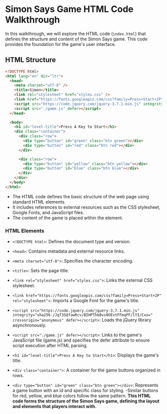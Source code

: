 # Simon Says Game HTML Code Walkthrough

In this walkthrough, we will explore the HTML code (`index.html`) that defines the structure and content of the Simon Says game. This code provides the foundation for the game's user interface.

## HTML Structure

```html
<!DOCTYPE html>
<html lang="en" dir="ltr">
  <head>
    <meta charset="utf-8" />
    <title>Simon</title>
    <link rel="stylesheet" href="styles.css" />
    <link href="https://fonts.googleapis.com/css?family=Press+Start+2P" rel="stylesheet" />
    <script src="https://code.jquery.com/jquery-3.7.1.min.js" integrity="sha256-/JqT3SQfawRcv/BIHPThkBvs0OEvtFFmqPF/lYI/Cxo=" crossorigin="anonymous" defer></script>
    <script src="./game.js" defer></script>
  </head>

  <body>
    <h1 id="level-title">Press A Key to Start</h1>
    <div class="container">
      <div class="row">
        <div type="button" id="green" class="btn green"></div>
        <div type="button" id="red" class="btn red"></div>
      </div>

      <div class="row">
        <div type="button" id="yellow" class="btn yellow"></div>
        <div type="button" id="blue" class="btn blue"></div>
      </div>
    </div>
  </body>
</html>
```

- The HTML code defines the basic structure of the web page using standard HTML elements.
- It includes references to external resources such as the CSS stylesheet, Google Fonts, and JavaScript files.
- The content of the game is placed within the **<body>** element.

### HTML Elements

- `<!DOCTYPE html>`: Defines the document type and version.

- `<head>`: Contains metadata and external resource links.
- `<meta charset="utf-8">`: Specifies the character encoding.
- `<title>`: Sets the page title.
- `<link rel="stylesheet" href="styles.css">`: Links the external CSS stylesheet.
- `<link href="https://fonts.googleapis.com/css?family=Press+Start+2P" rel="stylesheet">`: Imports a Google Font for the game's title.
- `<script src="https://code.jquery.com/jquery-3.7.1.min.js" integrity="sha256-/JqT3SQfawRcv/BIHPThkBvs0OEvtFFmqPF/lYI/Cxo=" crossorigin="anonymous" defer></script>`: Loads the jQuery library asynchronously.
- `<script src="./game.js" defer></script>`: Links to the game's JavaScript file (game.js) and specifies the defer attribute to ensure script execution after HTML parsing.
- `<h1 id="level-title">Press A Key to Start</h1>`: Displays the game's title.
- `<div class="container">`: A container for the game buttons organized in rows.
- `<div type="button" id="green" class="btn green"></div>`: Represents a game button with an id and specific class for styling.
  -Similar buttons for red, yellow, and blue colors follow the same pattern.
  **This HTML code forms the structure of the Simon Says game, defining the layout and elements that players interact with.**
